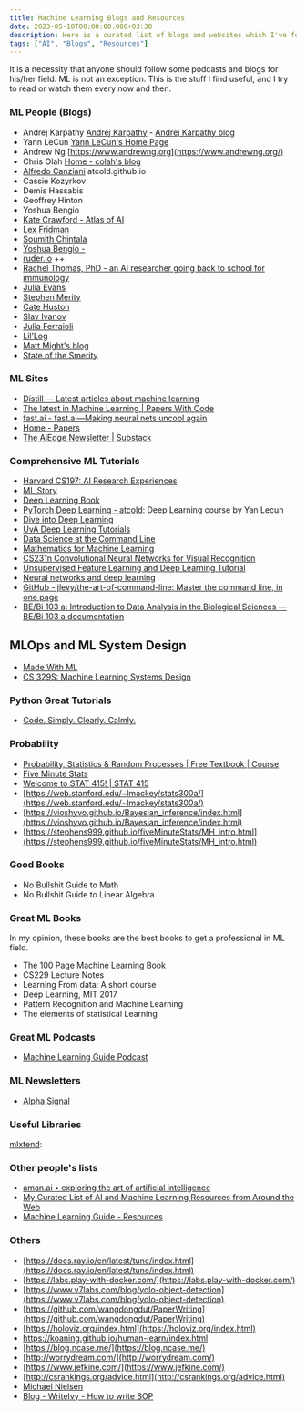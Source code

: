 ```yaml
---
title: Machine Learning Blogs and Resources
date: 2023-05-18T00:00:00.000+03:30
description: Here is a curated list of blogs and websites which I've found and used in the AI field. 
tags: ["AI", "Blogs", "Resources"]
---
```


It is a necessity that anyone should follow some podcasts and blogs for his/her field. ML is not an exception. This is the stuff I find useful, and I try to read or watch them every now and then. 

### ML People (Blogs)

- Andrej Karpathy [Andrej Karpathy](https://karpathy.ai/) - [Andrej Karpathy blog](https://karpathy.github.io/)
- Yann LeCun [Yann LeCun's Home Page](http://yann.lecun.com/)
- Andrew Ng [https://www.andrewng.org](https://www.andrewng.org/)
- Chris Olah [Home - colah's blog](https://colah.github.io/)
- [Alfredo Canziani](https://atcold.github.io/) atcold.github.io
- Cassie Kozyrkov
- Demis Hassabis
- Geoffrey Hinton
- Yoshua Bengio
- [Kate Crawford - Atlas of AI](https://www.katecrawford.net/)
- [Lex Fridman](https://lexfridman.com/)
- [Soumith Chintala](https://soumith.ch/)
- [Yoshua Bengio -](https://yoshuabengio.org/)
- [ruder.io](https://www.ruder.io/) ++
- [Rachel Thomas, PhD - an AI researcher going back to school for immunology](https://rachel.fast.ai/)
- [Julia Evans](https://jvns.ca/)
- [Stephen Merity](https://smerity.com/articles/articles.html)
- [Cate Huston](https://cate.blog/)
- [Slav Ivanov](https://blog.slavv.com/)
- [Julia Ferraioli](https://blog.juliaferraioli.com/)
- [Lil’Log](https://lilianweng.github.io/)
- [Matt Might's blog](https://matt.might.net/articles/)
- [State of the Smerity](https://state.smerity.com/articles)

### ML Sites
- [Distill — Latest articles about machine learning](https://distill.pub/)
- [The latest in Machine Learning | Papers With Code](https://paperswithcode.com/)
- [fast.ai - fast.ai—Making neural nets uncool again](https://www.fast.ai/)
- [Home - Papers](https://papers.readthedocs.io/en/latest/)
- [The AiEdge Newsletter | Substack](https://newsletter.theaiedge.io/)

### Comprehensive ML Tutorials
- [Harvard CS197: AI Research Experiences](https://www.cs197.seas.harvard.edu/)
- [ML Story](https://mlstory.org/)
- [Deep Learning Book](https://www.deeplearningbook.org/)
- [PyTorch Deep Learning - atcold](https://atcold.github.io/pytorch-Deep-Learning/): Deep Learning course by Yan Lecun
- [Dive into Deep Learning](https://d2l.ai/index.html)
- [UvA Deep Learning Tutorials](https://uvadlc-notebooks.readthedocs.io/en/latest/)
- [Data Science at the Command Line](https://datascienceatthecommandline.com/2e/)
- [Mathematics for Machine Learning](https://mml-book.github.io/)
- [CS231n Convolutional Neural Networks for Visual Recognition](https://cs231n.github.io/)
- [Unsupervised Feature Learning and Deep Learning Tutorial](http://ufldl.stanford.edu/tutorial/)
- [Neural networks and deep learning](http://neuralnetworksanddeeplearning.com)
- [GitHub - jlevy/the-art-of-command-line: Master the command line, in one page](https://github.com/jlevy/the-art-of-command-line)
- [BE/Bi 103 a: Introduction to Data Analysis in the Biological Sciences — BE/Bi 103 a documentation](https://bebi103a.github.io/)

## MLOps and ML System Design
- [Made With ML](https://madewithml.com/)
- [CS 329S: Machine Learning Systems Design](https://stanford-cs329s.github.io/syllabus.html)

### Python Great Tutorials
- [Code. Simply. Clearly. Calmly.](https://calmcode.io/)

### Probability
- [Probability, Statistics & Random Processes | Free Textbook | Course](https://www.probabilitycourse.com/)
- [Five Minute Stats](https://stephens999.github.io/fiveMinuteStats/index.html)
- [Welcome to STAT 415! | STAT 415](https://online.stat.psu.edu/stat415/)
- [https://web.stanford.edu/~lmackey/stats300a/](https://web.stanford.edu/~lmackey/stats300a/)
- [https://vioshyvo.github.io/Bayesian_inference/index.html](https://vioshyvo.github.io/Bayesian_inference/index.html)
- [https://stephens999.github.io/fiveMinuteStats/MH_intro.html](https://stephens999.github.io/fiveMinuteStats/MH_intro.html)

### Good Books
- No Bullshit Guide to Math
- No Bullshit Guide to Linear Algebra

### Great ML Books 
In my opinion, these books are the best books to get a professional in ML field. 

- The 100 Page Machine Learning Book
- CS229 Lecture Notes
- Learning From data: A short course
- Deep Learning, MIT 2017
- Pattern Recognition and Machine Learning
- The elements of statistical Learning

### Great ML Podcasts
- [Machine Learning Guide Podcast](https://ocdevel.com/mlg/resources)

### ML Newsletters
- [Alpha Signal](https://alphasignal.ai/latest-summary)

### Useful Libraries
[mlxtend](https://rasbt.github.io/mlxtend): 

### Other people's lists
- [aman.ai • exploring the art of artificial intelligence](https://aman.ai/)
- [My Curated List of AI and Machine Learning Resources from Around the Web](https://medium.com/machine-learning-in-practice/my-curated-list-of-ai-and-machine-learning-resources-from-around-the-web-9a97823b8524)
- [Machine Learning Guide - Resources](https://ocdevel.com/mlg/resources)
### Others 

- [https://docs.ray.io/en/latest/tune/index.html](https://docs.ray.io/en/latest/tune/index.html)
- [https://labs.play-with-docker.com/](https://labs.play-with-docker.com/)
- [https://www.v7labs.com/blog/yolo-object-detection](https://www.v7labs.com/blog/yolo-object-detection)
- [https://github.com/wangdongdut/PaperWriting](https://github.com/wangdongdut/PaperWriting)
- [https://holoviz.org/index.html](https://holoviz.org/index.html)
- https://koaning.github.io/human-learn/index.html
- [https://blog.ncase.me/](https://blog.ncase.me/)
- [http://worrydream.com/](http://worrydream.com/)
- [https://www.jefkine.com/](https://www.jefkine.com/)
- [http://csrankings.org/advice.html](http://csrankings.org/advice.html)
- [Michael Nielsen](https://michaelnielsen.org/)
- [Blog - WriteIvy - How to write SOP](https://writeivy.com/blog/)


